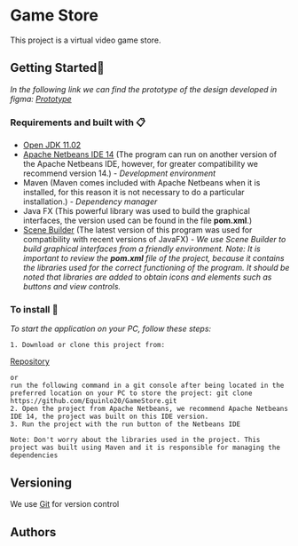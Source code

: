 # Game Store
This project is a virtual video game store.

## Getting Started🚀
_In the following link we can find the prototype of the design developed in figma: [Prototype](https://www.figma.com/proto/rfhB2oo1Scds4xXo3KS4cU/Proyecto_FInal_Tienda_de_Video_Juegos?type=design&node-id=4-27&t=bicJMivmXChHnpwl-1&scaling=min-zoom&page-id=0%3A1&starting-point-node-id=4%3A27&mode=design)_

### Requirements and built with 📋
* [Open JDK 11.02](https://jdk.java.net/archive/) 
* [Apache Netbeans IDE 14](https://netbeans.apache.org/front/main/download/nb14/) (The program can run on another version of the Apache Netbeans IDE, however, for greater compatibility we recommend version 14.) - _Development environment_
* Maven (Maven comes included with Apache Netbeans when it is installed, for this reason it is not necessary to do a particular installation.) - _Dependency manager_
* Java FX (This powerful library was used to build the graphical interfaces, the version used can be found in the file **pom.xml**.)
* [Scene Builder](https://gluonhq.com/products/scene-builder/#download) (The latest version of this program was used for compatibility with recent versions of JavaFX) - _We use Scene Builder to build graphical interfaces from a friendly environment._
_Note: It is important to review the **pom.xml** file of the project, because it contains the libraries used for the correct functioning of the program. It should be noted that libraries are added to obtain icons and elements such as buttons and view controls._
### To install 🔧
_To start the application on your PC, follow these steps:_
```
1. Download or clone this project from:
```
[Repository](https://github.com/Equinlo20/GameStore.git)
```
or 
run the following command in a git console after being located in the preferred location on your PC to store the project: git clone https://github.com/Equinlo20/GameStore.git
2. Open the project from Apache Netbeans, we recommend Apache Netbeans IDE 14, the project was built on this IDE version.
3. Run the project with the run button of the Netbeans IDE

Note: Don't worry about the libraries used in the project. This project was built using Maven and it is responsible for managing the dependencies
``` 
## Versioning
We use [Git](https://git-scm.com/) for version control

## Authors
